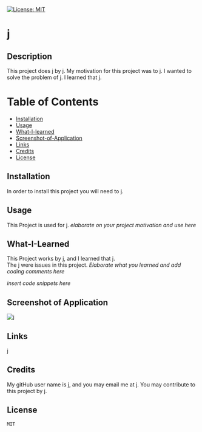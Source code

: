 
  [![License: MIT](https://img.shields.io/badge/License-MIT-yellow.svg)](https://opensource.org/licenses/MIT)
# j

## Description
This project does j by j.  My motivation for this project was to j.
I wanted to solve the problem of j.  I learned that j. 

# Table of Contents
- [Installation](#Installation)
- [Usage](#Usage)
- [What-I-learned](#What-I-Learned)
- [Screenshot-of-Application](#Screenshot-of-Application)
- [Links](#Links)
- [Credits](#Credits)
- [License](#License)


## Installation
In order to install this project you will need to j.

## Usage
This Project is used for j. *elaborate on your project motivation and use here*

## What-I-Learned
This Project works by j, and I learned that j.  
The j were issues in this project.
*Elaborate what you learned and add coding comments here*

  *insert code snippets here*

## Screenshot of Application
![j](j)

## Links
[j](j)

## Credits
My gitHub user name is j, and you may email me at j.
You may contribute to this project by j.

## License
    MIT
